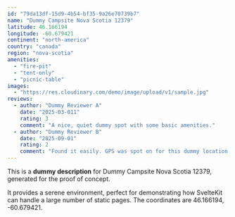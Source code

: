 ```yaml
---
id: "79da13df-15d9-4b54-bf35-9a26e70739b7"
name: "Dummy Campsite Nova Scotia 12379"
latitude: 46.166194
longitude: -60.679421
continent: "north-america"
country: "canada"
region: "nova-scotia"
amenities:
  - "fire-pit"
  - "tent-only"
  - "picnic-table"
images:
  - "https://res.cloudinary.com/demo/image/upload/v1/sample.jpg"
reviews:
  - author: "Dummy Reviewer A"
    date: "2025-03-011"
    rating: 3
    comment: "A nice, quiet dummy spot with some basic amenities."
  - author: "Dummy Reviewer B"
    date: "2025-09-01"
    rating: 2
    comment: "Found it easily. GPS was spot on for this dummy location."
---
```


This is a **dummy description** for Dummy Campsite Nova Scotia 12379, generated for the proof of concept.

It provides a serene environment, perfect for demonstrating how SvelteKit can handle a large number of static pages. The coordinates are 46.166194, -60.679421.
